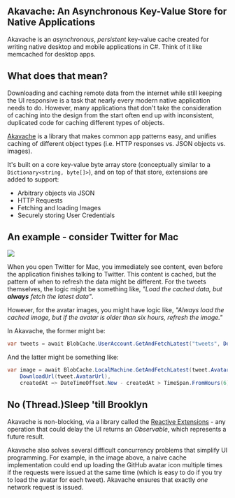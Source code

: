## Akavache: An Asynchronous Key-Value Store for Native Applications

Akavache is an *asynchronous*, *persistent* key-value cache created
for writing native desktop and mobile applications in C#. Think of it like
memcached for desktop apps.

## What does that mean?

Downloading and caching remote data from the internet while still keeping the
UI responsive is a task that nearly every modern native application needs to
do. However, many applications that don't take the consideration of caching
into the design from the start often end up with inconsistent, duplicated code
for caching different types of objects. 

[Akavache](github.com/github/akavache) is a library that makes common app
patterns easy, and unifies caching of different object types (i.e. HTTP
responses vs. JSON objects vs. images). 

It's built on a core key-value byte array store (conceptually similar to a
`Dictionary<string, byte[]>`), and on top of that store, extensions are
added to support:

- Arbitrary objects via JSON
- HTTP Requests
- Fetching and loading Images
- Securely storing User Credentials


## An example - consider Twitter for Mac

![](http://f.cl.ly/items/2N2F2n3X2y3n1g3o3e1e/Image%202012.04.27%204:37:37%20PM.png)

When you open Twitter for Mac, you immediately see content, even before the
application finishes talking to Twitter. This content is cached, but the
pattern of when to refresh the data might be different. For the tweets
themselves, the logic might be something like, *"Load the cached data, but
**always** fetch the latest data"*. 

However, for the avatar images, you might have logic like, *"Always load the
cached image, but if the avatar is older than six hours, refresh the image."*

In Akavache, the former might be:

```cs
var tweets = await BlobCache.UserAccount.GetAndFetchLatest("tweets", DownloadSomeTweets());
```

And the latter might be something like:

```cs
var image = await BlobCache.LocalMachine.GetAndFetchLatest(tweet.AvatarUrl, 
    DownloadUrl(tweet.AvatarUrl), 
    createdAt => DateTimeOffset.Now - createdAt > TimeSpan.FromHours(6));
```

## No (Thread.)Sleep 'till Brooklyn

Akavache is non-blocking, via a library called the [Reactive
Extensions](http://msdn.microsoft.com/en-us/data/gg577609) - any operation
that could delay the UI returns an *Observable*, which represents a future
result. 

Akavache also solves several difficult concurrency problems that simplify UI
programming. For example, in the image above, a naive cache implementation
could end up loading the GitHub avatar icon multiple times if the requests
were issued at the same time (which is easy to do if you try to load the
avatar for each tweet). Akavache ensures that exactly *one* network request is
issued. 